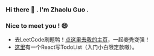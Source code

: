 ### Hi there 👋 . I'm Zhaolu Guo .
### Nice to meet you ! 😄
* 去LeetCode刷题鸭！[点这里去我的主页](https://leetcode-cn.com/u/935039168/)，一起~~变秃~~变强！
* [这里](https://935039168.github.io/todolist-react/build/index)有一个React写TodoList（入门小白限定款嗷）。
